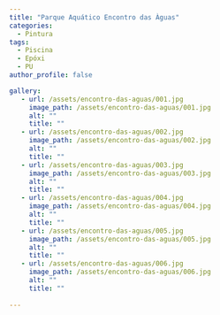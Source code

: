 ```yaml
---
title: "Parque Aquático Encontro das Àguas"
categories:
  - Pintura
tags:
  - Piscina
  - Epóxi
  - PU
author_profile: false

gallery:
   - url: /assets/encontro-das-aguas/001.jpg
     image_path: /assets/encontro-das-aguas/001.jpg
     alt: ""
     title: ""
   - url: /assets/encontro-das-aguas/002.jpg
     image_path: /assets/encontro-das-aguas/002.jpg
     alt: ""
     title: ""
   - url: /assets/encontro-das-aguas/003.jpg
     image_path: /assets/encontro-das-aguas/003.jpg
     alt: ""
     title: ""
   - url: /assets/encontro-das-aguas/004.jpg
     image_path: /assets/encontro-das-aguas/004.jpg
     alt: ""
     title: ""
   - url: /assets/encontro-das-aguas/005.jpg
     image_path: /assets/encontro-das-aguas/005.jpg
     alt: ""
     title: ""
   - url: /assets/encontro-das-aguas/006.jpg
     image_path: /assets/encontro-das-aguas/006.jpg
     alt: ""
     title: ""
  
---
```

